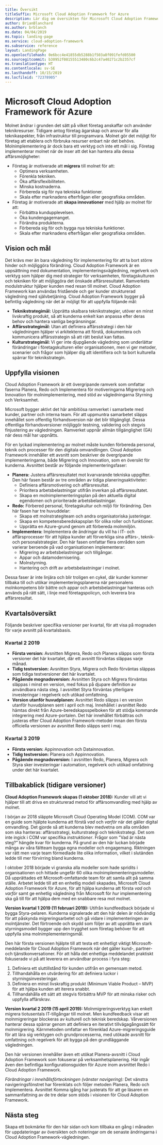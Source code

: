 ```yaml
---
title: Översikt
titleSuffix: Microsoft Cloud Adoption Framework for Azure
description: Lär dig om översikten för Microsoft Cloud Adoption Framework för Azure.
author: BrianBlanchard
ms.author: brblanch
ms.date: 04/04/2019
ms.topic: landing-page
ms.service: cloud-adoption-framework
ms.subservice: reference
layout: LandingPage
ms.openlocfilehash: 0e6bcc4e41855db5288b1f503a8f091fefd05500
ms.sourcegitcommit: b30952f08155513480c6b2c47a40271c2b2357cf
ms.translationtype: HT
ms.contentlocale: sv-SE
ms.lasthandoff: 10/15/2019
ms.locfileid: "72378905"
---
```

# <a name="microsoft-cloud-adoption-framework-for-azure"></a>Microsoft Cloud Adoption Framework för Azure

Molnet ändrar i grunden det sätt på vilket företag anskaffar och använder teknikresurser. Tidigare antog företag ägarskap och ansvar för alla teknikaspekter, från infrastruktur till programvara. Molnet gör det möjligt för företag att etablera och förbruka resurser enbart när det behövs. Molnimplementering är dock bara ett verktyg och inte ett mål i sig. Företag implementerar molnet när de inser att det kan hantera alla dessa affärsmöjligheter:

- Företag är motiverade att **migrera** till molnet för att:
  - Optimera verksamheten.
  - Förenkla tekniken.
  - Öka affärsflexibiliteten.
  - Minska kostnaderna.
  - Förbereda sig för nya tekniska funktioner.
  - Skala efter marknadens efterfrågan eller geografiska områden.
- Företag är motiverade att **skapa innovationer** med hjälp av molnet för att:
  - Förbättra kundupplevelsen.
  - Öka kundengagemanget.
  - Förändra produkterna.
  - Förbereda sig för och bygga nya tekniska funktioner.
  - Skala efter marknadens efterfrågan eller geografiska områden.

## <a name="vision-and-objectives"></a>Vision och mål

Det krävs mer än bara vägledning för implementering för att ta bort större hinder och möjliggöra förändring. Cloud Adoption Framework är en uppsättning med dokumentation, implementeringsvägledning, regelverk och verktyg som hjälper dig med strategier för verksamheten, företagskulturen och tekniken för att möjliggöra det önskade affärsresultatet. Ramverkets modulstruktur hjälper kunden med resan till molnet. Cloud Adoption Framework kan användas fristående och ger kunder strukturerad vägledning med självbetjäning. Cloud Adoption Framework bygger på befintlig vägledning när det är möjligt för att uppfylla följande mål:

- **Teknikstrategimål:** Upprätta skalbara teknikstrategier, utöver en minst livskraftig produkt, så att kunderna enkelt kan anpassa efter deras behov och hantera vanliga begränsningar.
- **Affärsstrategimål:** Utan att definiera affärsstrategi i den här vägledningen hjälper vi arkitekterna att förstå, dokumentera och kommunicera affärsstrategin så att rätt beslut kan fattas.
- **Kulturstrategimål:** Vi ger inte djupgående vägledning som underlättar förändringar i företagskulturen eller organisationen, men vi ger metoder, scenarier och frågor som hjälper dig att identifiera och ta bort kulturella spärrar för teknikstrategin.

## <a name="fulfilling-the-vision"></a>Uppfylla visionen

Cloud Adoption Framework är ett övergripande ramverk som omfattar faserna Planera, Redo och Implementera för motiveringarna Migrering och Innovation för molnimplementering, med stöd av vägledningarna Styrning och Verksamhet.

Microsoft bygger aktivt det här ambitiösa ramverket i samarbete med kunder, partner och interna team. För att uppmuntra samarbetet släpps innehållet som offentlig förhandsversion när det blir tillgängligt. Dessa offentliga förhandsversioner möjliggör testning, validering och stegvis finjustering av vägledningen. Ramverket uppnår allmän tillgänglighet (GA) när dess mål har uppnåtts.

För en lyckad implementering av molnet måste kunden förbereda personal, teknik och processer för den digitala omvandlingen. Cloud Adoption Framework innehåller ett avsnitt som beskriver de övergripande implementeringarna, både Migrering och Innovation, som en översikt för kunderna. Avsnittet består av följande implementeringsfaser:

- **Planera:** Justera affärsresultatet mot kvarvarande tekniska uppgifter. Den här fasen består av tre områden av tidiga planeringsaktiviteter:
  - Definiera affärsmotivering och affärsresultat.
  - Prioritera arbetsbelastningar utifrån inverkan på affärsresultatet.
  - Skapa en molnimplementeringsplan på den aktuella digital egendomen och prioriterade arbetsbelastningar.
- **Redo:** Förbered personal, företagskultur och miljö för förändring. Den här fasen har tre huvuddelar:
  - Skapa ett molnstrategiteam och andra organisatoriska justeringar.
  - Skapa en kompetensberedskapsplan för olika roller och funktioner.
  - Upprätta en Azure-grund genom att förbereda molnmiljön.
- **Implementera:** Implementera de ändringar du vill ha i IT- och affärsprocesser för att hjälpa kunder att förverkliga sina affärs-, teknik- och personalstrategier. Den här fasen omfattar flera områden som varierar beroende på vad organisationen implementerar:
  - Migrering av arbetsbelastningar och tillgångar.
  - Appar och datamodernisering.
  - Molnstyrning.
  - Hantering och drift av arbetsbelastningar i molnet.

Dessa faser är inte linjära och blir troligen en cykel, där kunder kommer tillbaka till och utökar implementeringsplanerna när personalens molnkompetens blir bättre och appar och arbetsbelastningar hanteras och används på rätt sätt, i linje med företagspolicyn, och leverera bra affärsresultat.

## <a name="quarterly-roadmap"></a>Kvartalsöversikt

Följande beskriver specifika versioner per kvartal, för att visa på mognaden för varje avsnitt på kvartalsbasis.

### <a name="q2-2019"></a>Kvartal 2 2019

- **Första version:** Avsnitten Migrera, Redo och Planera släpps som första versioner det här kvartalet, där ett avsnitt förväntas släppas varje månad.
- **Tidig testversion:** Avsnitten Styra, Migrera och Redo förväntas släppas som tidiga testversioner det här kvartalet.
- **Pågående mognadsversion:** Avsnitten Styra och Migrera förväntas släppas i minst en version, med fokus på djupare definition av användbara nästa steg. I avsnittet Styra förväntas ytterligare investeringar i regelverk och utökad omfattning.
- **Version utanför huvudplanen:** Avsnittet Redo släpps i en version utanför huvudplanen sent i april och maj. Innehållet i avsnittet Redo hämtas direkt från Azure-beredskapsspelboken för att stödja kommande integrering med Azure-portalen. Det här innehållet förbättras och justeras efter Cloud Adoption Framework-metoder innan den första officiella versionen av avsnittet Redo släpps sent i maj.

### <a name="q3-2019"></a>Kvartal 3 2019

- **Första version:** Appinnovation och Datainnovation.
- **Tidig testversion:** Planera och Appinnovation.
- **Pågående mognadsversion:** I avsnitten Redo, Planera, Migrera och Styra sker investeringar i automation, regelverk och utökad omfattning under det här kvartalet.

## <a name="looking-back-recent-releases"></a>Tillbakablick (tidigare versioner)

**Cloud Adoption Framework skapas (1 oktober 2018):** Kunder vill att vi hjälper till att driva en strukturerad metod för affärsomvandling med hjälp av molnet.

I början av 2018 släppte Microsoft Cloud Operating Model (COM). COM var en guide som hjälpte kunderna att förstå _vad_ och _varför_ när det gäller digital omvandling. Det gjorde så att kunderna blev medvetna om alla områden som ska hanteras: affärsstrategi, kulturstrategi och teknikstrategi. Det som inte ingick i COM var specifika _instruktioner_. Frågor som ”Vad är nästa steg?” hängde kvar för kunderna. På grund av den här luckan började många av våra fältteam bygga egna modeller och engagemang. Riktningen var rätt men varje team förmedlade lite olika information, vilket i slutänden ledde till mer förvirring bland kunderna.

I oktober 2018 började vi granska alla modeller som hade spridits i organisationen och hittade ungefär 60 olika molnimplementeringsmodeller. Då upprättades ett Microsoft-omfattande team för att samla allt på samma ställe. Arbetet ledde till att en enhetlig modell skapades, Microsoft Cloud Adoption Framework för Azure, för att hjälpa kunderna att första _vad_ och _varför_ samt ge enhetlig vägledning från Microsoft för _hur_ implementering ska gå till för att hjälpa dem med en snabbare resa mot molnet.

**Version kvartal 1 2019 (11 februari 2019):** Utifrån kundfeedback började vi bygga Styra-pelaren. Kunderna signalerade att den här delen är nödvändig för att påskynda migreringsarbetet och gå vidare i implementeringen av molntjänster. Det förtroende och skydd som följer av att upprätta en stark styrningsmodell bygger upp den trygghet som företag behöver för att uppfylla sina molnimplementeringsmål.

Den här första versionen hjälpte till att testa ett enhetligt viktigt Microsoft-meddelande för Cloud Adoption Framework när det gäller kund-, partner- och tjänstkonversationer. För att hålla det enhetliga meddelandet praktiskt fokuserade vi på att leverera en användbar process i fyra steg:

1. Definiera ett sluttillstånd för kunden utifrån en gemensam metod.
2. Tillhandahålla en utvärdering för att definiera luckor i styrningsinvesteringar.
3. Definiera en minst livskraftig produkt (Minimum Viable Product – MVP) för att hjälpa kunden att iterera snabbt.
4. Tillhandahålla ett sätt att stegvis förbättra MVP för att minska risker och uppfylla affärskrav.

**Version kvartal 2 2019 (15 april 2019):** Molnmigreringsverktyg kan enkelt migrera tiotusentals IT-tillgångar till molnet. Men kundfeedback visar att molnmigreringar blockeras av kulturell och teknisk beredskap. Vårversionen hanterar dessa spärrar genom att definiera en iterativt tillvägagångssätt för molnmigrering. Kärnmetoden omfattar en förenklad Azure-migreringsguide för att lära sig verktygen och grundprocesserna, med utökade avsnitt för omfattning och regelverk för att bygga på den grundläggande vägledningen.

Den här versionen innehåller även ett utökat Planera-avsnitt i Cloud Adoption Framework som fokuserar på verksamhetsplanering. Här ingår även den befintliga konfigurationsguiden för Azure inom avsnittet Redo i Cloud Adoption Framework.

_Förändringar i innehållsförteckningen (vänster navigering):_ Det vänstra navigeringsfönstret har förenklats och följer metoden Planera, Redo och Implementera. Avsnittet Komma igång har justerats för att ge läsaren en sammanfattning av de tre delar som stöds i visionen för Cloud Adoption Framework.

## <a name="next-steps"></a>Nästa steg

Skapa ett bokmärke för den här sidan och kom tillbaka en gång i månaden för uppdateringar av översikten och noteringar om de senaste ändringarna i Cloud Adoption Framework-vägledningen.
